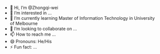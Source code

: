 - 👋 Hi, I’m @Zhongqi-wei
- 👀 I’m interested in ...
- 🌱 I’m currently learning Master of Information Technology in University of Melbourne
- 💞️ I’m looking to collaborate on ...
- 📫 How to reach me ...
- 😄 Pronouns: He/His
- ⚡ Fun fact: ...

<!---
Zhongqi-wei/Zhongqi-wei is a ✨ special ✨ repository because its `README.md` (this file) appears on your GitHub profile.
You can click the Preview link to take a look at your changes.
--->
